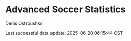 # Advanced Soccer Statistics
Denis Ostroushko

<!-- gfm -->

Last successful data update: 2025-06-20 06:15:44 CST
